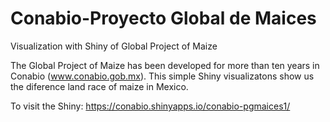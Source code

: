 # Conabio-Proyecto Global de Maices
Visualization with Shiny of Global Project of Maize


The Global Project of Maize has been developed for more than ten years in Conabio (www.conabio.gob.mx). This simple Shiny visualizatons show us the diference land race of maize in Mexico.

To visit the Shiny: https://conabio.shinyapps.io/conabio-pgmaices1/
